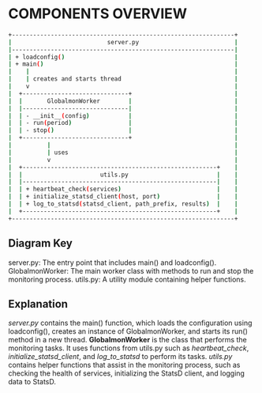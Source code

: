 # COMPONENTS OVERVIEW

``` bash
+---------------------------------------------------------------+
|                           server.py                           |
|---------------------------------------------------------------|
| + loadconfig()                                                |
| + main()                                                      |
|    |                                                          |
|    | creates and starts thread                                |
|    v                                                          |
|  +------------------------------+                             |
|  |       GlobalmonWorker        |                             |
|  |------------------------------|                             |
|  | - __init__(config)           |                             |
|  | - run(period)                |                             |
|  | - stop()                     |                             |
|  +------------------------------+                             |
|          |                                                    |
|          | uses                                               |
|          v                                                    |
|  +-------------------------------------------------------+    |
|  |                      utils.py                         |    |
|  |-------------------------------------------------------|    |
|  | + heartbeat_check(services)                           |    |
|  | + initialize_statsd_client(host, port)                |    |
|  | + log_to_statsd(statsd_client, path_prefix, results)  |    |
|  +-------------------------------------------------------+    |
+---------------------------------------------------------------+
```

## Diagram Key

server.py: The entry point that includes main() and loadconfig().
GlobalmonWorker: The main worker class with methods to run and stop the monitoring process.
utils.py: A utility module containing helper functions.

## Explanation

*server.py* contains the main() function, which loads the configuration using loadconfig(), creates an instance of GlobalmonWorker, and starts its run() method in a new thread.
**GlobalmonWorker** is the class that performs the monitoring tasks. It uses functions from utils.py such as *heartbeat_check*, *initialize_statsd_client*, and *log_to_statsd* to perform its tasks.
*utils.py* contains helper functions that assist in the monitoring process, such as checking the health of services, initializing the StatsD client, and logging data to StatsD.